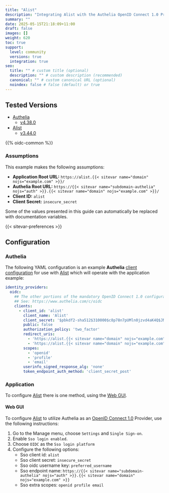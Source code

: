 ```yaml
---
title: "Alist"
description: "Integrating Alist with the Authelia OpenID Connect 1.0 Provider."
summary: ""
date: 2025-05-15T21:18:09+11:00
draft: false
images: []
weight: 620
toc: true
support:
  level: community
  versions: true
  integration: true
seo:
  title: "" # custom title (optional)
  description: "" # custom description (recommended)
  canonical: "" # custom canonical URL (optional)
  noindex: false # false (default) or true
---
```


## Tested Versions

- [Authelia]
  - [v4.38.0](https://github.com/authelia/authelia/releases/tag/v4.38.0)
- [Alist]
  - [v3.44.0](https://github.com/AlistGo/alist/releases/tag/v3.44.0)

{{% oidc-common %}}

### Assumptions

This example makes the following assumptions:

- __Application Root URL:__ `https://alist.{{< sitevar name="domain" nojs="example.com" >}}/`
- __Authelia Root URL:__ `https://{{< sitevar name="subdomain-authelia" nojs="auth" >}}.{{< sitevar name="domain" nojs="example.com" >}}/`
- __Client ID:__ `alist`
- __Client Secret:__ `insecure_secret`

Some of the values presented in this guide can automatically be replaced with documentation variables.

{{< sitevar-preferences >}}

## Configuration

### Authelia

The following YAML configuration is an example __Authelia__ [client configuration] for use with [Alist] which will
operate with the application example:

```yaml {title="configuration.yml"}
identity_providers:
  oidc:
    ## The other portions of the mandatory OpenID Connect 1.0 configuration go here.
    ## See: https://www.authelia.com/c/oidc
    clients:
      - client_id: 'alist'
        client_name: 'Alist'
        client_secret: '$pbkdf2-sha512$310000$c8p78n7pUMln0jzvd4aK4Q$JNRBzwAo0ek5qKn50cFzzvE9RXV88h1wJn5KGiHrD0YKtZaR/nCb2CJPOsKaPK0hjf.9yHxzQGZziziccp6Yng'  # The digest of 'insecure_secret'.
        public: false
        authorization_policy: 'two_factor'
        redirect_uris:
          - 'https://alist.{{< sitevar name="domain" nojs="example.com" >}}/api/auth/sso_callback?method=sso_get_token'
          - 'https://alist.{{< sitevar name="domain" nojs="example.com" >}}/api/auth/sso_callback?method=get_sso_id'
        scopes:
          - 'openid'
          - 'profile'
          - 'email'
        userinfo_signed_response_alg: 'none'
        token_endpoint_auth_method: 'client_secret_post'
```

### Application

To configure [Alist] there is one method, using the [Web GUI](#web-gui).

#### Web GUI

To configure [Alist] to utilize Authelia as an [OpenID Connect 1.0] Provider, use the following instructions:

1. Go to the Manage menu, choose `Settings` and `Single Sign-on`.
2. Enable `Sso login enabled`.
3. Choose `OIDC` as the `Sso login platform`
4. Configure the following options:
   - Sso client id: `alist`
   - Sso client secret: `insecure_secret`
   - Sso oidc username key: `preferred_username`
   - Sso endpoint name: `https://{{< sitevar name="subdomain-authelia" nojs="auth" >}}.{{< sitevar name="domain" nojs="example.com" >}}`
   - Sso extra scopes: `openid profile email`

[Authelia]: https://www.authelia.com
[Alist]: https://alistgo.com
[OpenID Connect 1.0]: ../../openid-connect/introduction.md
[client configuration]: ../../../configuration/identity-providers/openid-connect/clients.md

